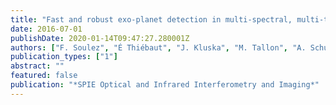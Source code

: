 ```yaml
---
title: "Fast and robust exo-planet detection in multi-spectral, multi-temporal data"
date: 2016-07-01
publishDate: 2020-01-14T09:47:27.280001Z
authors: ["F. Soulez", "É Thiébaut", "J. Kluska", "M. Tallon", "A. Schutz", "A. Ferrari"]
publication_types: ["1"]
abstract: ""
featured: false
publication: "*SPIE Optical and Infrared Interferometry and Imaging*"
---
```


